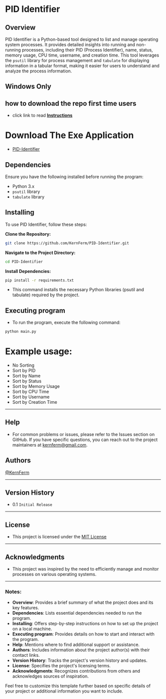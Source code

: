 # PID Identifier

## Overview
PID Identifier is a Python-based tool designed to list and manage operating system processes. It provides detailed insights into running and non-running processes, including their PID (Process Identifier), name, status, memory usage, CPU time, username, and creation time. This tool leverages the `psutil` library for process management and `tabulate` for displaying information in a tabular format, making it easier for users to understand and analyze the process information.

## Windows Only 

## how to download the repo first time users

  - click link to read [**Instructions**](https://www.fnbubbles420.org/Instructions-On-How-To-Download-Repo)

# Download The Exe Application 
- [PID-Identifier](https://github.com/KernFerm/PID-Identifier/releases/tag/PID)

## Dependencies

Ensure you have the following installed before running the program:
- Python 3.x
- `psutil` library
- `tabulate` library

## Installing

To use PID Identifier, follow these steps:

**Clone the Repository:**
   ```bash
   git clone https://github.com/KernFerm/PID-Identifier.git
   ```

**Navigate to the Project Directory:**

```bash
cd PID-Identifier
```

**Install Dependencies:**

```bash
pip install -r requirements.txt
```
- This command installs the necessary Python libraries (psutil and tabulate) required by the project.

## Executing program

- To run the program, execute the following command:

```bash
python main.py
```

# Example usage:
- No Sorting
- Sort by PID
- Sort by Name
- Sort by Status
- Sort by Memory Usage
- Sort by CPU Time
- Sort by Username
- Sort by Creation Time

----

## Help

- For common problems or issues, please refer to the Issues section on GitHub. If you have specific questions, you can reach out to the project maintainers at [kernferm@gmail.com](kernferm@gmail.com).


## Authors

[@KernFerm](https://x.com/kernferm)

---

## Version History

- 0.1
`Initial Release`

---

## License

- This project is licensed under the [MIT License](https://github.com/KernFerm/PID-Identifier/blob/main/LICENSE) 

---

## Acknowledgments

- This project was inspired by the need to efficiently manage and monitor processes on various operating systems.

---


### Notes:
- **Overview**: Provides a brief summary of what the project does and its key features.
- **Dependencies**: Lists essential dependencies needed to run the program.
- **Installing**: Offers step-by-step instructions on how to set up the project on a local machine.
- **Executing program**: Provides details on how to start and interact with the program.
- **Help**: Mentions where to find additional support or assistance.
- **Authors**: Includes information about the project author(s) with their contact links.
- **Version History**: Tracks the project's version history and updates.
- **License**: Specifies the project's licensing terms.
- **Acknowledgments**: Recognizes contributions from others and acknowledges sources of inspiration.

Feel free to customize this template further based on specific details of your project or additional information you want to include.
